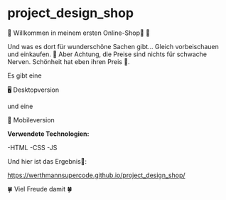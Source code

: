# project_design_shop

🌸 Willkommen in meinem ersten Online-Shop🥳 🌸

Und was es dort für wunderschöne Sachen gibt... Gleich vorbeischauen und einkaufen. 👜
Aber Achtung, die Preise sind nichts für schwache Nerven. Schönheit hat eben ihren Preis 🥲.

Es gibt eine 

🖥 Desktopversion

und eine

📱 Mobileversion

<b>Verwendete Technologien:</b>

-HTML
-CSS
-JS

Und hier ist das Ergebnis🚀:

https://werthmannsupercode.github.io/project_design_shop/

🍀 Viel Freude damit 🍀

